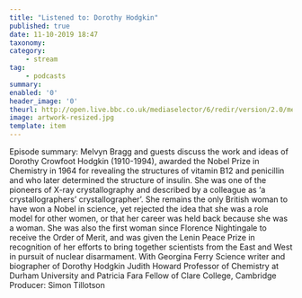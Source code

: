 ```yaml
---
title: "Listened to: Dorothy Hodgkin"
published: true
date: 11-10-2019 18:47
taxonomy:
category:
	- stream
tag:
	- podcasts
summary:
enabled: '0'
header_image: '0'
theurl: http://open.live.bbc.co.uk/mediaselector/6/redir/version/2.0/mediaset/audio-nondrm-download/proto/http/vpid/p07pzb3g.mp3
image: artwork-resized.jpg
template: item
---
```

 
Episode summary: Melvyn Bragg and guests discuss the work and ideas of Dorothy Crowfoot Hodgkin (1910-1994), awarded the Nobel Prize in Chemistry in 1964 for revealing the structures of vitamin B12 and penicillin and who later determined the structure of insulin. She was one of the pioneers of X-ray crystallography and described by a colleague as ‘a crystallographers’ crystallographer’. She remains the only British woman to have won a Nobel in science, yet rejected the idea that she was a role model for other women, or that her career was held back because she was a woman. She was also the first woman since Florence Nightingale to receive the Order of Merit, and was given the Lenin Peace Prize in recognition of her efforts to bring together scientists from the East and West in pursuit of nuclear disarmament. With Georgina Ferry Science writer and biographer of Dorothy Hodgkin Judith Howard Professor of Chemistry at Durham University and Patricia Fara Fellow of Clare College, Cambridge Producer: Simon Tillotson
